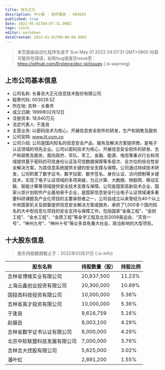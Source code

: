 ```yaml
---
title: 吉大正元
description: 中小板 - 软件服务 - 003029
published: true
date: 2022-05-01T04:07:31.000Z
tags: stock
editor: markdown
dateCreated: 2022-01-01T00:00:00.000Z
---
```


> 本页面由自动化程序生成于 Sun May 01 2022 04:07:31 GMT+0800
> 内容可能存在错误，如有bug请提交issue至：https://github.com/Eroleice/doc-pi/issues
{.is-warning}

## 上市公司基本信息
- 公司名称: 长春吉大正元信息技术股份有限公司
- 股票代码: 003029.SZ
- 所在地: 吉林 - 长春市
- 成立日期: 1999年02月12日
- 注册资本: 18,640万元
- 法定代表人: 于逢良
- 主营业务: 以密码技术为核心，开展信息安全软件的研发，生产和销售及服务
- 公司官网: www.jit.com.cn
- 公司介绍: 公司是国内知名的信息安全产品、服务及解决方案提供商，是电子认证领域的领先企业。公司以密码技术为核心，开展信息安全软件的研发、生产和销售及服务，面向政府、军队、军工、金融、能源、电信等重点行业和领域提供基于密码的可信身份认证及可信数据保障等多层次、全方位的综合性安全解决方案，为其信息系统提供关键的安全支撑与保障。公司通过持续技术研发，公司积累了数字证书、数字加密、数字签名、身份认证、访问控制等关键技术，实现了电子认证领域的多项突破，为云计算、大数据、物联网、移动互联、智能计算等领域提供安全技术支撑与保障。公司是国家高新技术企业、国家火炬计划软件产业基地骨干企业，是国家信息安全行业电子认证领域诸多重要科研课题及产业化项目的主要承担者之一，公司自成立以来曾经为40个以上中央国家机关及部委提供信息安全解决方案或服务，承担了1,000多个国内知名的大中型信息化项目的安全支持与保障工作，包括国家“金盾工程”、“金财工程”、“金水工程”、“金质工程”等金字工程及北京2008奥运会、“天宫一号”、“神州九号”、“神州十号”等众多具有重大社会、政治影响的大型项目。


## 十大股东信息
> 股东持股数据截止于：2022年03月31日
{.is-info}

| 股东名称 | 持股数量（股） | 持股比例 |
| --- | --- | --- |
| 吉林省博维实业有限公司 | 20,937,500 | 11.23% |
| 上海云鑫创业投资有限公司 | 20,300,000 | 10.89% |
| 国投高科技投资有限公司 | 10,000,000 | 5.36% |
| 吉林省英才投资有限公司 | 10,000,000 | 5.36% |
| 于逢良 | 9,616,759 | 5.16% |
| 赵展岳 | 8,003,100 | 4.29% |
| 吉林省数字证书认证有限公司 | 8,000,000 | 4.29% |
| 北京中软联盟科技发展有限公司 | 7,000,000 | 3.76% |
| 吉林吉大控股有限公司 | 5,625,000 | 3.02% |
| 潘叶虹 | 2,891,200 | 1.55% |




